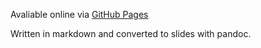 
Avaliable online via [GitHub Pages](https://free-software-melbourne.github.io/Gnews-2017-May-Committee-Tools/)

Written in markdown and converted to slides with pandoc.

